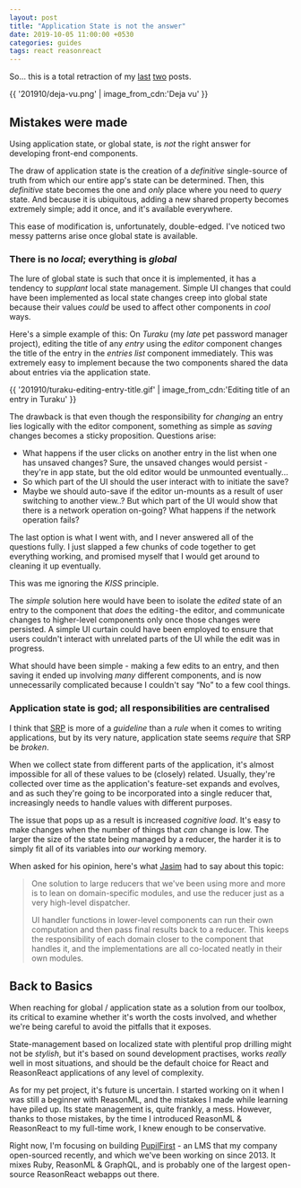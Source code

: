 ```yaml
---
layout: post
title: "Application State is not the answer"
date: 2019-10-05 11:00:00 +0530
categories: guides
tags: react reasonreact
---
```


So... this is a total retraction of my [last](https://blog.harigopal.in/guides/application-state-in-reasonreact) [two](https://blog.harigopal.in/guides/revisiting-application-state-in-reason-react) posts.

{{ '201910/deja-vu.png' | image_from_cdn:'Deja vu' }}

## Mistakes were made

Using application state, or global state, is _not_ the right answer for developing front-end components.

The draw of application state is the creation of a _definitive_ single-source of truth from which our entire app's state can be determined. Then, this _definitive_ state becomes the one and _only_ place where you need to _query_ state. And because it is ubiquitous, adding a new shared property becomes extremely simple; add it once, and it's available everywhere.

This ease of modification is, unfortunately, double-edged. I've noticed two messy patterns arise once global state is available.

### There is no _local_; everything is _global_

The lure of global state is such that once it is implemented, it has a tendency to _supplant_ local state management. Simple UI changes that could have been implemented as local state changes creep into global state because their values _could_ be used to affect other components in _cool_ ways.

Here's a simple example of this: On _Turaku_ (my _late_ pet password manager project), editing the title of any _entry_ using the _editor_ component changes the title of the entry in the _entries list_ component immediately. This was extremely easy to implement because the two components shared the data about entries via the application state.

{{ '201910/turaku-editing-entry-title.gif' | image_from_cdn:'Editing title of an entry in Turaku' }}

The drawback is that even though the responsibility for _changing_ an entry lies logically with the editor component, something as simple as _saving_ changes becomes a sticky proposition. Questions arise:

- What happens if the user clicks on another entry in the list when one has unsaved changes? Sure, the unsaved changes would persist - they're in app state, but the old editor would be unmounted eventually...
- So which part of the UI should the user interact with to initiate the save?
- Maybe we should auto-save if the editor un-mounts as a result of user switching to another view..? But which part of the UI would show that there is a network operation on-going? What happens if the network operation fails?

The last option is what I went with, and I never answered all of the questions fully. I just slapped a few chunks of code together to get everything working, and promised myself that I would get around to cleaning it up eventually.

This was me ignoring the _KISS_ principle.

The _simple_ solution here would have been to isolate the _edited_ state of an entry to the component that _does_ the editing - the editor, and communicate changes to higher-level components only once those changes were persisted. A simple UI curtain could have been employed to ensure that users couldn't interact with unrelated parts of the UI while the edit was in progress.

What should have been simple - making a few edits to an entry, and then saving it ended up involving _many_ different components, and is now  unnecessarily complicated because I couldn't say &ldquo;No&rdquo; to a few cool things.

### Application state is god; all responsibilities are centralised

I think that [SRP](https://en.wikipedia.org/wiki/Single_responsibility_principle) is more of a _guideline_ than a _rule_ when it comes to writing applications, but by its very nature, application state seems _require_ that SRP be _broken_.

When we collect state from different parts of the application, it's almost impossible for all of these values to be (closely) related. Usually, they're collected over time as the application's feature-set expands and evolves, and as such they're going to be incorporated into a single reducer that, increasingly needs to handle values with different purposes.

The issue that pops up as a result is increased _cognitive load_. It's easy to make changes when the number of things that _can_ change is low. The larger the size of the state being managed by a reducer, the harder it is to simply fit all of its variables into _our_ working memory.

When asked for his opinion, here's what [Jasim](http://www.jasimabasheer.com/) had to say about this topic:

> One solution to large reducers that we've been using more and more is to lean on domain-specific modules, and use the reducer just as a very high-level dispatcher.
>
> UI handler functions in lower-level components can run their own computation and then pass final results back to a reducer. This keeps the responsibility of each domain closer to the component that handles it, and the implementations are all co-located neatly in their own modules.

## Back to Basics

When reaching for global / application state as a solution from our toolbox, its critical to examine whether it's worth the costs involved, and whether we're being careful to avoid the pitfalls that it exposes.

State-management based on localized state with plentiful prop drilling might not be _stylish_, but it's based on sound development practises, works _really_ well in most situations, and should be the default choice for React and ReasonReact applications of any level of complexity.

As for my pet project, it's future is uncertain. I started working on it when I was still a beginner with ReasonML, and the mistakes I made while learning have piled up. Its state management is, quite frankly, a mess. However, thanks to those mistakes, by the time I introduced ReasonML & ReasonReact to my full-time work, I knew enough to be conservative.

Right now, I'm focusing on building [PupilFirst](https://www.pupilfirst.com) - an LMS that my company open-sourced recently, and which we've been working on since 2013. It mixes Ruby, ReasonML & GraphQL, and is probably one of the largest open-source ReasonReact webapps out there.